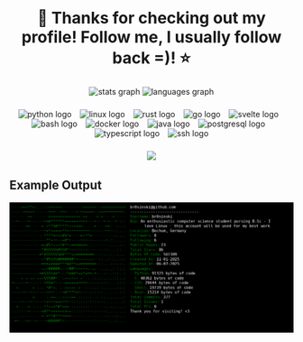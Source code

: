 <br clear="both">

<h1 align="center"> 🍃 Thanks for checking out my profile! Follow me, I usually follow back =)! ⭐ </h1>

###



<div align="center">
  <img src="https://github-readme-stats.vercel.app/api?username=br0sinski&hide_title=false&hide_rank=false&show_icons=true&include_all_commits=true&count_private=true&disable_animations=false&theme=dark&locale=en&hide_border=false&order=1" height="150" alt="stats graph"  />
  <img src="https://github-readme-stats.vercel.app/api/top-langs?username=br0sinski&locale=en&hide_title=false&layout=compact&card_width=320&langs_count=10&theme=dark&hide_border=false&order=2" height="186" alt="languages graph"  />
</div>

###

<div align="center">
  <img src="https://cdn.jsdelivr.net/gh/devicons/devicon/icons/python/python-original.svg" height="52" alt="python logo"  />
  <img width="7" />
  <img src="https://cdn.jsdelivr.net/gh/devicons/devicon/icons/linux/linux-original.svg" height="52" alt="linux logo"  />
  <img width="7" />
  <img src="https://cdn.jsdelivr.net/gh/devicons/devicon/icons/rust/rust-original.svg" height="52" alt="rust logo"  />
  <img width="7" />
  <img src="https://cdn.jsdelivr.net/gh/devicons/devicon/icons/go/go-original.svg" height="52" alt="go logo"  />
  <img width="7" />
  <img src="https://cdn.jsdelivr.net/gh/devicons/devicon/icons/svelte/svelte-original.svg" height="52" alt="svelte logo"  />
  <img width="7" />
  <img src="https://cdn.jsdelivr.net/gh/devicons/devicon/icons/bash/bash-original.svg" height="52" alt="bash logo"  />
  <img width="7" />
  <img src="https://cdn.jsdelivr.net/gh/devicons/devicon/icons/docker/docker-original.svg" height="52" alt="docker logo"  />
  <img width="7" />
  <img src="https://cdn.jsdelivr.net/gh/devicons/devicon/icons/java/java-original.svg" height="52" alt="java logo"  />
  <img width="7" />
  <img src="https://cdn.jsdelivr.net/gh/devicons/devicon/icons/postgresql/postgresql-original.svg" height="52" alt="postgresql logo"  />
  <img width="7" />
  <img src="https://cdn.jsdelivr.net/gh/devicons/devicon/icons/typescript/typescript-original.svg" height="52" alt="typescript logo"  />
  <img width="7" />
  <img src="https://cdn.jsdelivr.net/gh/devicons/devicon/icons/ssh/ssh-original.svg" height="52" alt="ssh logo"  />
</div>

###

<div align="center">
  <img src="https://visitor-badge.laobi.icu/badge?page_id=br0sinski.br0sinski&"  />
</div>

###


## Example Output
<div align='center'>
  <img src='out/fetch.png' alt='Github Fetch'>
</div>
